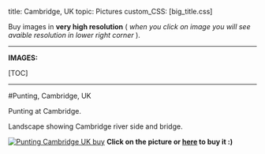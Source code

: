 title: Cambridge, UK
topic: Pictures
custom_CSS: [big_title.css]

<script type="text/javascript" src="https://gumroad.com/js/gumroad.js"></script>

Buy images in **very high resolution** ( *when you click on image you will see avaible resolution in lower right corner* ).

---

**IMAGES:**

[TOC]

---

#Punting, Cambridge, UK

Punting at Cambridge. 

Landscape showing Cambridge river side and bridge.

[punting]: http://gum.co/punting 'Buy: Punting, Cambridge, UK'

[![Punting Cambridge UK buy](http://farm9.staticflickr.com/8380/8579497718_27c43b2970_h.jpg)][punting]
**Click on the picture or [**here**][punting] to buy it :)**

